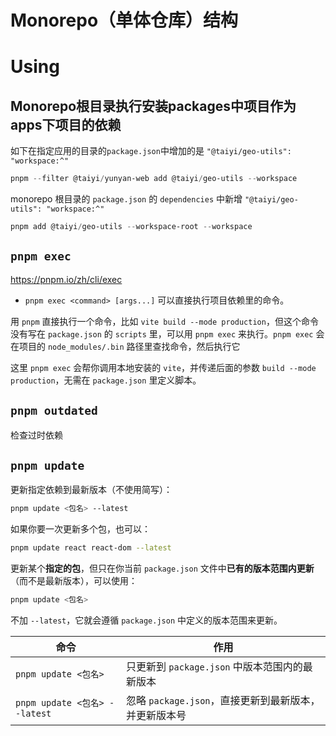 # Monorepo（单体仓库）结构



# Using

## Monorepo根目录执行安装packages中项目作为apps下项目的依赖

如下在指定应用的目录的`package.json`中增加的是 `"@taiyi/geo-utils": "workspace:^"`
```powershell
pnpm --filter @taiyi/yunyan-web add @taiyi/geo-utils --workspace
```

monorepo 根目录的 `package.json` 的 `dependencies` 中新增 `"@taiyi/geo-utils": "workspace:^"` 
```powershell
pnpm add @taiyi/geo-utils --workspace-root --workspace
```

## `pnpm exec`

https://pnpm.io/zh/cli/exec

- `pnpm exec <command> [args...]` 可以直接执行项目依赖里的命令。


用 `pnpm` 直接执行一个命令，比如 `vite build --mode production`，但这个命令没有写在 `package.json` 的 `scripts` 里，可以用 `pnpm exec` 来执行。`pnpm exec` 会在项目的 `node_modules/.bin` 路径里查找命令，然后执行它

这里 `pnpm exec` 会帮你调用本地安装的 `vite`，并传递后面的参数 `build --mode production`，无需在 `package.json` 里定义脚本。


## `pnpm outdated`

检查过时依赖

## `pnpm update`

更新指定依赖到最新版本（不使用简写）：
```bash
pnpm update <包名> --latest
```

如果你要一次更新多个包，也可以：
```bash
pnpm update react react-dom --latest
```

更新某个**指定的包**，但只在你当前 `package.json` 文件中**已有的版本范围内更新**（而不是最新版本），可以使用：
```bash
pnpm update <包名>
```
不加 `--latest`，它就会遵循 `package.json` 中定义的版本范围来更新。


| 命令                          | 作用                                 |
| --------------------------- | ---------------------------------- |
| `pnpm update <包名>`          | 只更新到 `package.json` 中版本范围内的最新版本    |
| `pnpm update <包名> --latest` | 忽略 `package.json`，直接更新到最新版本，并更新版本号 |
